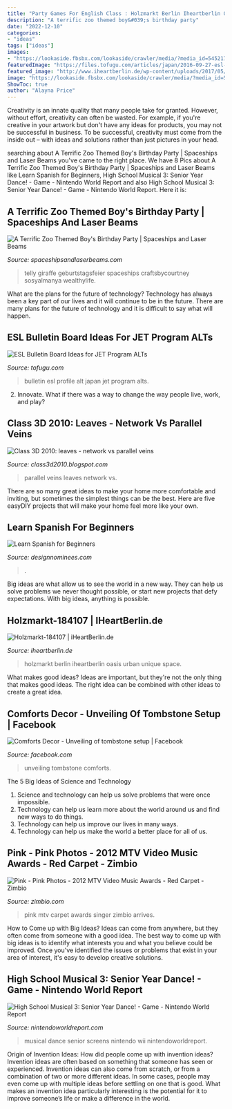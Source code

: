 ```yaml
---
title: "Party Games For English Class : Holzmarkt Berlin Iheartberlin Oasis Urban Unique Space"
description: "A terrific zoo themed boy&#039;s birthday party"
date: "2022-12-10"
categories:
- "ideas"
tags: ["ideas"]
images:
- "https://lookaside.fbsbx.com/lookaside/crawler/media/?media_id=545217852292360"
featuredImage: "https://files.tofugu.com/articles/japan/2016-09-27-esl-bulletin-board-ideas/alt-profile.jpg"
featured_image: "http://www.iheartberlin.de/wp-content/uploads/2017/05/Holzmarkt-184107.jpg"
image: "https://lookaside.fbsbx.com/lookaside/crawler/media/?media_id=545217852292360"
ShowToc: true
author: "Alayna Price"
---
```



Creativity is an innate quality that many people take for granted. However, without effort, creativity can often be wasted. For example, if you're creative in your artwork but don't have any ideas for products, you may not be successful in business. To be successful, creativity must come from the inside out – with ideas and solutions rather than just pictures in your head.

	

		
searching about A Terrific Zoo Themed Boy&#039;s Birthday Party | Spaceships and Laser Beams you've came to the right place. We have 8 Pics about A Terrific Zoo Themed Boy&#039;s Birthday Party | Spaceships and Laser Beams like Learn Spanish for Beginners, High School Musical 3: Senior Year Dance! - Game - Nintendo World Report and also High School Musical 3: Senior Year Dance! - Game - Nintendo World Report. Here it is:
		
    
## A Terrific Zoo Themed Boy&#039;s Birthday Party | Spaceships And Laser Beams

<img loading=lazy src="https://spaceshipsandlaserbeams.com/wp-content/uploads/2015/09/zoo-themed-birthday-party-ideas.jpg" onerror="this.onerror=null;this.src='https://tse1.mm.bing.net/th?id=OIP.YhawtnhbN2nDdQTBzZop0QHaLH&amp;pid=15.1';" alt="A Terrific Zoo Themed Boy&#039;s Birthday Party | Spaceships and Laser Beams">

_Source: spaceshipsandlaserbeams.com_

>telly giraffe geburtstagsfeier spaceships craftsbycourtney sosyalmanya wealthylife. 

	

What are the plans for the future of technology?
Technology has always been a key part of our lives and it will continue to be in the future. There are many plans for the future of technology and it is difficult to say what will happen.

    
## ESL Bulletin Board Ideas For JET Program ALTs

<img loading=lazy src="https://files.tofugu.com/articles/japan/2016-09-27-esl-bulletin-board-ideas/alt-profile.jpg" onerror="this.onerror=null;this.src='https://tse1.mm.bing.net/th?id=OIP.9bBkmeT-he3l2q7XDbAqvQHaFf&amp;pid=15.1';" alt="ESL Bulletin Board Ideas for JET Program ALTs">

_Source: tofugu.com_

>bulletin esl profile alt japan jet program alts. 

	

2. Innovate. What if there was a way to change the way people live, work, and play?

    
## Class 3D 2010: Leaves - Network Vs Parallel Veins

<img loading=lazy src="http://1.bp.blogspot.com/_OhvdgY-Dx4E/S9whJIui9YI/AAAAAAAAA1k/ZjTpKHrBBvk/s1600/IMG_1513.JPG" onerror="this.onerror=null;this.src='https://tse2.mm.bing.net/th?id=OIP.FapNZWL68uGFZCwKechTeQHaJ4&amp;pid=15.1';" alt="Class 3D 2010: leaves - network vs parallel veins">

_Source: class3d2010.blogspot.com_

>parallel veins leaves network vs. 

	

There are so many great ideas to make your home more comfortable and inviting, but sometimes the simplest things can be the best. Here are five easyDIY projects that will make your home feel more like your own.

    
## Learn Spanish For Beginners

<img loading=lazy src="https://www.designnominees.com/application/upload/Apps/2020/06/learn-spanish-for-beginners-17.jpg" onerror="this.onerror=null;this.src='https://tse2.mm.bing.net/th?id=OIP.LbSfev57hwdC7T94KPLRMAHaQC&amp;pid=15.1';" alt="Learn Spanish for Beginners">

_Source: designnominees.com_

>. 

	

Big ideas are what allow us to see the world in a new way. They can help us solve problems we never thought possible, or start new projects that defy expectations. With big ideas, anything is possible.

    
## Holzmarkt-184107 | IHeartBerlin.de

<img loading=lazy src="http://www.iheartberlin.de/wp-content/uploads/2017/05/Holzmarkt-184107.jpg" onerror="this.onerror=null;this.src='https://tse1.mm.bing.net/th?id=OIP.DSUzE6HrB7LSL9VPRhHC4wHaE8&amp;pid=15.1';" alt="Holzmarkt-184107 | iHeartBerlin.de">

_Source: iheartberlin.de_

>holzmarkt berlin iheartberlin oasis urban unique space. 

	

What makes good ideas?
Ideas are important, but they're not the only thing that makes good ideas. The right idea can be combined with other ideas to create a great idea.

    
## Comforts Decor - Unveiling Of Tombstone Setup | Facebook

<img loading=lazy src="https://lookaside.fbsbx.com/lookaside/crawler/media/?media_id=545217852292360" onerror="this.onerror=null;this.src='https://tse4.mm.bing.net/th?id=OIP.a_tY_TJlhI1HiEi7nVTRtAHaNd&amp;pid=15.1';" alt="Comforts Decor - Unveiling of tombstone setup | Facebook">

_Source: facebook.com_

>unveiling tombstone comforts. 

	

The 5 Big Ideas of Science and Technology
1. Science and technology can help us solve problems that were once impossible.
2. Technology can help us learn more about the world around us and find new ways to do things.
3. Technology can help us improve our lives in many ways.
4. Technology can help us make the world a better place for all of us.

    
## Pink - Pink Photos - 2012 MTV Video Music Awards - Red Carpet - Zimbio

<img loading=lazy src="https://www2.pictures.zimbio.com/gi/2012+MTV+Video+Music+Awards+Red+Carpet+u9Gz8y96_uux.jpg" onerror="this.onerror=null;this.src='https://tse2.mm.bing.net/th?id=OIP.k8qQfiRYhU7BMcrychrDUwHaKg&amp;pid=15.1';" alt="Pink - Pink Photos - 2012 MTV Video Music Awards - Red Carpet - Zimbio">

_Source: zimbio.com_

>pink mtv carpet awards singer zimbio arrives. 

	

How to Come up with Big Ideas?
Ideas can come from anywhere, but they often come from someone with a good idea. The best way to come up with big ideas is to identify what interests you and what you believe could be improved. Once you've identified the issues or problems that exist in your area of interest, it's easy to develop creative solutions.

    
## High School Musical 3: Senior Year Dance! - Game - Nintendo World Report

<img loading=lazy src="https://www.nintendoworldreport.com/media/16136/1/4.jpg" onerror="this.onerror=null;this.src='https://tse2.mm.bing.net/th?id=OIP.6yjyEnSmNXuqWg3NUMmMuwHaEr&amp;pid=15.1';" alt="High School Musical 3: Senior Year Dance! - Game - Nintendo World Report">

_Source: nintendoworldreport.com_

>musical dance senior screens nintendo wii nintendoworldreport. 

	

Origin of Invention Ideas: How did people come up with invention ideas?
Invention ideas are often based on something that someone has seen or experienced. Invention ideas can also come from scratch, or from a combination of two or more different ideas. In some cases, people may even come up with multiple ideas before settling on one that is good. What makes an invention idea particularly interesting is the potential for it to improve someone’s life or make a difference in the world.

